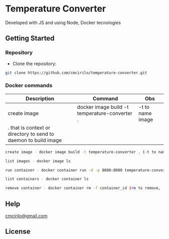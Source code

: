 # Temperature Converter

Developed with JS and using Node, Docker tecnologies 

## Getting Started

 ### Repository

 - Clone the repository:

```sh
git clone https://github.com/cmcirilo/temperature-converter.git
```

 ### Docker commands

  | Description | Command | Obs |
  | ----------- | ------- | --- |
  | create image | docker image build -t temperature-converter . | -t to name image
                                                                   . that is context or directory to send to daemon to build image |

```sh
create image - docker image build -t temperature-converter . (-t to name image, . that is context or directory to send to daemon to build image)

list images - docker image ls

run container - docker container run -d -p 8080:8080 temperature-converter (-d to indicate daemon, -p to expose port)

list containers - docker container ls

remove container - docker container rm -f container_id (rm to remove, -f to force)
```


## Help

cmcirilo@gmail.com

## License
